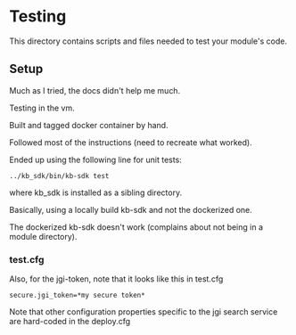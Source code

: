 # Testing

This directory contains scripts and files needed to test your module's code.

## Setup

Much as I tried, the docs didn't help me much.

Testing in the vm.

Built and tagged docker container by hand.

Followed most of the instructions (need to recreate what worked).

Ended up using the following line for unit tests:

```
../kb_sdk/bin/kb-sdk test
```

where kb_sdk is installed as a sibling directory.

Basically, using a locally build kb-sdk and not the dockerized one.

The dockerized kb-sdk doesn't work (complains about not being in a module directory).

### test.cfg

Also, for the jgi-token, note that it looks like this in test.cfg

```
secure.jgi_token=*my secure token*
```

Note that other configuration properties specific to the jgi search service are hard-coded in the deploy.cfg

